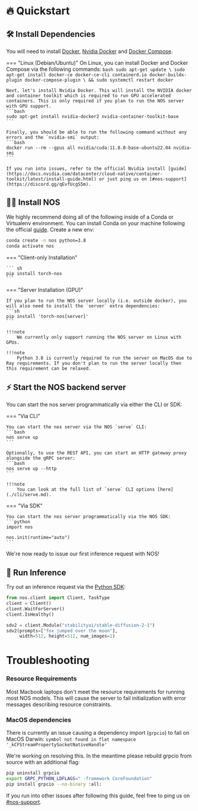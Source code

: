# 🔥 Quickstart

## 🛠️ Install Dependencies

You will need to install [Docker](https://docs.docker.com/get-docker/), [Nvidia Docker](https://docs.nvidia.com/datacenter/cloud-native/container-toolkit/install-guide.html#docker) and [Docker Compose](https://docs.docker.com/compose/install/).

=== "Linux (Debian/Ubuntu)"
    On Linux, you can install Docker and Docker Compose via the following commands:
    ```bash
    sudo apt-get update \
    sudo apt-get install docker-ce docker-ce-cli containerd.io docker-buildx-plugin docker-compose-plugin \
    && sudo systemctl restart docker
    ```

    Next, let's install Nvidia Docker. This will install the NVIDIA docker and container toolkit which is required to run GPU accelerated containers. This is only required if you plan to run the NOS server with GPU support.
    ```bash
    sudo apt-get install nvidia-docker2 nvidia-container-toolkit-base
    ```

    Finally, you should be able to run the following command without any errors and the `nvidia-smi` output:
    ```bash
    docker run --rm --gpus all nvidia/cuda:11.8.0-base-ubuntu22.04 nvidia-smi
    ```

    If you run into issues, refer to the official Nvidia install [guide](https://docs.nvidia.com/datacenter/cloud-native/container-toolkit/latest/install-guide.html) or just ping us on [#nos-support](https://discord.gg/qEvfUcgS5m).

## 👩‍💻 Install NOS

We highly recommend doing all of the following inside of a Conda or Virtualenv environment. You can install Conda on your machine following the official [guide](https://conda.io/projects/conda/en/latest/user-guide/install/index.html). Create a new env:
```bash
conda create -n nos python=3.8
conda activate nos
```

=== "Client-only Installation"

    ``` sh
    pip install torch-nos
    ```

=== "Server Installation (GPU)"

    If you plan to run the NOS server locally (i.e. outside docker), you will also need to install the `server` extra dependencies:
    ```sh
    pip install 'torch-nos[server]'
    ```

    !!!note
        We currently only support running the NOS server on Linux with GPUs. 

    !!!note
        Python 3.8 is currently required to run the server on MacOS due to Ray requirements. If you don't plan to run the server locally then this requirement can be relaxed.

## ⚡️ Start the NOS backend server

You can start the nos server programmatically via either the CLI or SDK:

=== "Via CLI"

    You can start the nos server via the NOS `serve` CLI:
    ```bash
    nos serve up
    ```

    Optionally, to use the REST API, you can start an HTTP gateway proxy alongside the gRPC server:
    ```bash
    nos serve up --http
    ```
    
    !!!note
        You can look at the full list of `serve` CLI options [here](./cli/serve.md). 

=== "Via SDK"

    You can start the nos server programmatically via the NOS SDK:
    ```python
    import nos

    nos.init(runtime="auto")
    ```

We're now ready to issue our first inference request with NOS!

## 🚀 Run Inference

Try out an inference request via the [Python SDK](https://pypi.org/project/torch-nos):

```python
from nos.client import Client, TaskType
client = Client()
client.WaitForServer()
client.IsHealthy()

sdv2 = client.Module("stabilityai/stable-diffusion-2-1")
sdv2(prompts=["fox jumped over the moon"],
     width=512, height=512, num_images=1)
```

# Troubleshooting

### Resource Requirements

Most Macbook laptops don't meet the resource requirements for running most NOS models. This will cause the server to fail initialization with error messages describing resource constraints.

### MacOS dependencies

There is currently an issue causing a dependency import (`grpcio`) to fail on MacOS Darwin: 
`symbol not found in flat namespace '_kCFStreamPropertySocketNativeHandle'`

We're working on resolving this. In the meantime please rebuild grpcio from source with an additional flag:
```bash
pip uninstall grpcio
export GRPC_PYTHON_LDFLAGS=" -framework CoreFoundation"
pip install grpcio --no-binary :all:
```

If you run into other issues after following this guide, feel free to ping us on [#nos-support](https://discord.gg/qEvfUcgS5m).

